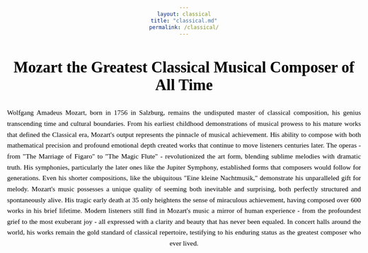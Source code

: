 ```yaml
---
layout: classical
title: "classical.md"
permalink: /classical/
---
```


<!DOCTYPE html>
<html>
<head>
    <style>
        body {
            font-family: 'Times New Roman', Times, serif;
            text-align: center;
            color: black;
            max-width: 800px;
            margin: 0 auto;
            padding: 20px;
        }
        h1 {
            font-family: 'Apple Chancery', 'Brush Script MT', cursive;
            font-size: 2.5em;
            margin-bottom: 30px;
        }
        p {
            font-family: 'Palatino Linotype', 'Book Antiqua', Palatino, serif;
            font-size: 1.1em;
            line-height: 1.6;
            text-align: justify;
            text-align-last: center;
        }
    </style>
</head>
<body>
    <h1>Mozart the Greatest Classical Musical Composer of All Time</h1>
    <p>
        Wolfgang Amadeus Mozart, born in 1756 in Salzburg, remains the undisputed master of classical composition, his genius transcending time and cultural boundaries. From his earliest childhood demonstrations of musical prowess to his mature works that defined the Classical era, Mozart's output represents the pinnacle of musical achievement. His ability to compose with both mathematical precision and profound emotional depth created works that continue to move listeners centuries later. The operas - from "The Marriage of Figaro" to "The Magic Flute" - revolutionized the art form, blending sublime melodies with dramatic truth. His symphonies, particularly the later ones like the Jupiter Symphony, established forms that composers would follow for generations. Even his shorter compositions, like the ubiquitous "Eine kleine Nachtmusik," demonstrate his unparalleled gift for melody. Mozart's music possesses a unique quality of seeming both inevitable and surprising, both perfectly structured and spontaneously alive. His tragic early death at 35 only heightens the sense of miraculous achievement, having composed over 600 works in his brief lifetime. Modern listeners still find in Mozart's music a mirror of human experience - from the profoundest grief to the most exuberant joy - all expressed with a clarity and beauty that has never been equaled. In concert halls around the world, his works remain the gold standard of classical repertoire, testifying to his enduring status as the greatest composer who ever lived.
    </p>
</body>
</html>

